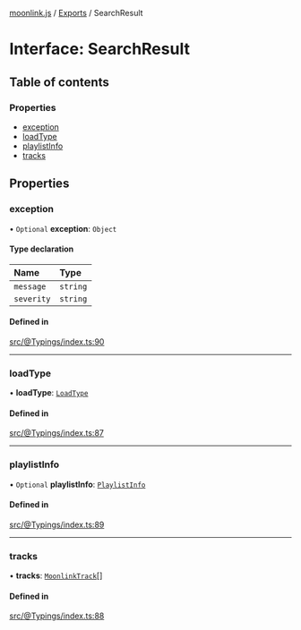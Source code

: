 [moonlink.js](../README.md) / [Exports](../modules.md) / SearchResult

# Interface: SearchResult

## Table of contents

### Properties

- [exception](SearchResult.md#exception)
- [loadType](SearchResult.md#loadtype)
- [playlistInfo](SearchResult.md#playlistinfo)
- [tracks](SearchResult.md#tracks)

## Properties

### exception

• `Optional` **exception**: `Object`

#### Type declaration

| Name | Type |
| :------ | :------ |
| `message` | `string` |
| `severity` | `string` |

#### Defined in

[src/@Typings/index.ts:90](https://github.com/Ecliptia/moonlink.js/blob/695a75b/src/@Typings/index.ts#L90)

___

### loadType

• **loadType**: [`LoadType`](../modules.md#loadtype)

#### Defined in

[src/@Typings/index.ts:87](https://github.com/Ecliptia/moonlink.js/blob/695a75b/src/@Typings/index.ts#L87)

___

### playlistInfo

• `Optional` **playlistInfo**: [`PlaylistInfo`](PlaylistInfo.md)

#### Defined in

[src/@Typings/index.ts:89](https://github.com/Ecliptia/moonlink.js/blob/695a75b/src/@Typings/index.ts#L89)

___

### tracks

• **tracks**: [`MoonlinkTrack`](../classes/MoonlinkTrack.md)[]

#### Defined in

[src/@Typings/index.ts:88](https://github.com/Ecliptia/moonlink.js/blob/695a75b/src/@Typings/index.ts#L88)

